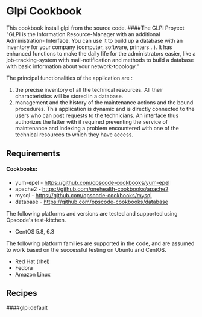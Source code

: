 Glpi Cookbook
===============

This cookbook install glpi from the source code.
####The GLPI Proyect
"GLPI is the Information Resource-Manager with an additional Administration- Interface. You can use it to build up a database with an inventory for your company (computer, software, printers...). It has enhanced functions to make the daily life for the administrators easier, like a job-tracking-system with mail-notification and methods to build a database with basic information about your network-topology."

The principal functionalities of the application are :

1. the precise inventory of all the technical resources. All their characteristics will be stored in a database.
1. management and the history of the maintenance actions and the bound procedures. This application is dynamic and is directly connected to the users who can post requests to the technicians. An interface thus authorizes the latter with if required preventing the service of maintenance and indexing a problem encountered with one of the technical resources to which they have access.

Requirements
------------
#### Cookbooks:

- yum-epel - https://github.com/opscode-cookbooks/yum-epel
- apache2 - https://github.com/onehealth-cookbooks/apache2
- mysql - https://github.com/opscode-cookbooks/mysql
- database - https://github.com/opscode-cookbooks/database


The following platforms and versions are tested and supported using Opscode's test-kitchen.

- CentOS 5.8, 6.3

The following platform families are supported in the code, and are assumed to work based on the successful testing on Ubuntu and CentOS.


- Red Hat (rhel)
- Fedora
- Amazon Linux

Recipes
-------
####glpi:default

